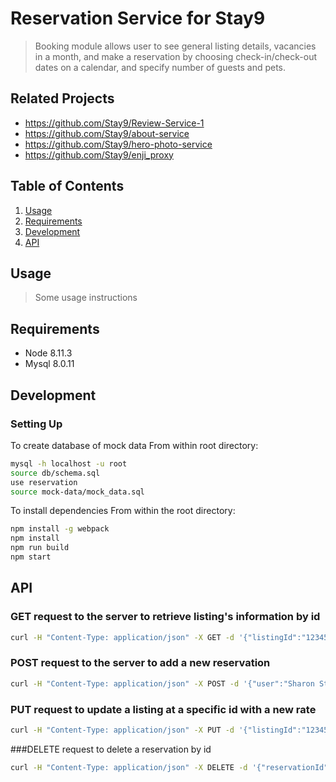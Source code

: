 # Reservation Service for Stay9

> Booking module allows user to see general listing details, vacancies in a month, and make a reservation by choosing check-in/check-out dates on a calendar, and specify number of guests and pets.

## Related Projects

  - https://github.com/Stay9/Review-Service-1
  - https://github.com/Stay9/about-service
  - https://github.com/Stay9/hero-photo-service
  - https://github.com/Stay9/enji_proxy

## Table of Contents

1. [Usage](#Usage)
2. [Requirements](#requirements)
3. [Development](#development)
4. [API](#API)

## Usage

> Some usage instructions

## Requirements
- Node 8.11.3
- Mysql 8.0.11

## Development

### Setting Up

To create database of mock data
From within root directory:

```sh
mysql -h localhost -u root
source db/schema.sql
use reservation
source mock-data/mock_data.sql
```


To install dependencies
From within the root directory:

```sh
npm install -g webpack
npm install
npm run build
npm start
```
## API

### GET request to the server to retrieve listing's information by id
```sh
curl -H "Content-Type: application/json" -X GET -d '{"listingId":"12345678"}' http://localhost:3003/api/listings/:listingId
```

### POST request to the server to add a new reservation
```sh
curl -H "Content-Type: application/json" -X POST -d '{"user":"Sharon Stone", "check_in":"2018-09-04", "check_out":"2018-09-09", "total_adults":"2", "total_pups":"2", "fees":"100.45", "tax":"60.27", "rent":"423.13", "listingId":"1234567"}' http://localhost:3003/api/reservations/new
```

### PUT request to update a listing at a specific id with a new rate
```sh
curl -H "Content-Type: application/json" -X PUT -d '{"listingId":"123456", "rate":"127.81"}' http://localhost:3003/api/listings/:listingId
```

###DELETE request to delete a reservation by id
```sh
curl -H "Content-Type: application/json" -X DELETE -d '{"reservationId":"45012"}' http://localhost:3003/api/reservation/:reservationId
```
